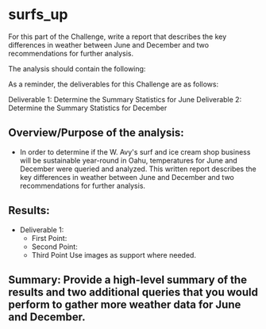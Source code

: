 # surfs_up

For this part of the Challenge, write a report that describes the key differences in weather between June and December and two recommendations for further analysis.

The analysis should contain the following:

As a reminder, the deliverables for this Challenge are as follows:

Deliverable 1: Determine the Summary Statistics for June
Deliverable 2: Determine the Summary Statistics for December


## Overview/Purpose of the analysis: 
   * In order to determine if the W. Avy's surf and ice cream shop business will be sustainable year-round in Oahu, temperatures for June and December were queried and analyzed. This written report describes the key differences in weather between June and December and two recommendations for further analysis.


## Results: 
   * Deliverable 1: 
     * First Point: 
     * Second Point: 
     * Third Point Use images as support where needed.


## Summary: Provide a high-level summary of the results and two additional queries that you would perform to gather more weather data for June and December.
